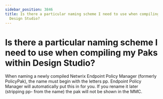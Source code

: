 ```yaml
---
sidebar_position: 3846
title: Is there a particular naming scheme I need to use when compiling my Paks within
  Design Studio?
---
```


# Is there a particular naming scheme I need to use when compiling my Paks within Design Studio?

When naming a newly compiled Netwrix Endpoint Policy Manager (formerly PolicyPak), the name must begin with the letters pp. Endpoint Policy Manager will automatically put this in for you. If you rename it later (stripping pp- from the name) the pak will not be shown in the MMC.